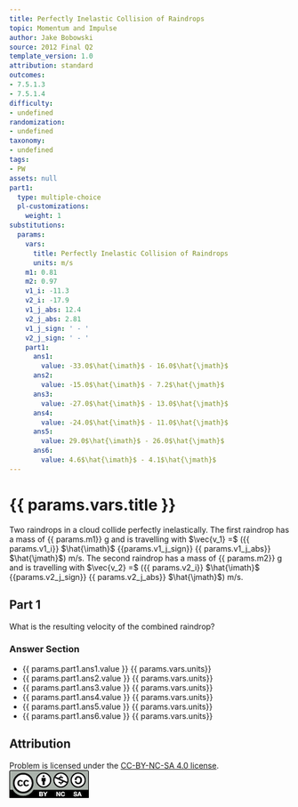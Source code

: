 ```yaml
---
title: Perfectly Inelastic Collision of Raindrops
topic: Momentum and Impulse
author: Jake Bobowski
source: 2012 Final Q2
template_version: 1.0
attribution: standard
outcomes:
- 7.5.1.3
- 7.5.1.4
difficulty:
- undefined
randomization:
- undefined
taxonomy:
- undefined
tags:
- PW
assets: null
part1:
  type: multiple-choice
  pl-customizations:
    weight: 1
substitutions:
  params:
    vars:
      title: Perfectly Inelastic Collision of Raindrops
      units: m/s
    m1: 0.81
    m2: 0.97
    v1_i: -11.3
    v2_i: -17.9
    v1_j_abs: 12.4
    v2_j_abs: 2.81
    v1_j_sign: ' - '
    v2_j_sign: ' - '
    part1:
      ans1:
        value: -33.0$\hat{\imath}$ - 16.0$\hat{\jmath}$
      ans2:
        value: -15.0$\hat{\imath}$ - 7.2$\hat{\jmath}$
      ans3:
        value: -27.0$\hat{\imath}$ - 13.0$\hat{\jmath}$
      ans4:
        value: -24.0$\hat{\imath}$ - 11.0$\hat{\jmath}$
      ans5:
        value: 29.0$\hat{\imath}$ - 26.0$\hat{\jmath}$
      ans6:
        value: 4.6$\hat{\imath}$ - 4.1$\hat{\jmath}$
---
```

# {{ params.vars.title }}
Two raindrops in a cloud collide perfectly inelastically. The first raindrop has a mass of {{ params.m1}} g and is travelling with $\vec{v_1} =$ ({{ params.v1_i}} $\hat{\imath}$ {{params.v1_j_sign}} {{ params.v1_j_abs}} $\hat{\jmath}$) m/s.
The second raindrop has a mass of {{ params.m2}} g and is travelling with $\vec{v_2} =$ ({{ params.v2_i}} $\hat{\imath}$ {{params.v2_j_sign}} {{ params.v2_j_abs}} $\hat{\jmath}$) m/s.

## Part 1

What is the resulting velocity of the combined raindrop?

### Answer Section

- {{ params.part1.ans1.value }} {{ params.vars.units}}
- {{ params.part1.ans2.value }} {{ params.vars.units}}
- {{ params.part1.ans3.value }} {{ params.vars.units}}
- {{ params.part1.ans4.value }} {{ params.vars.units}}
- {{ params.part1.ans5.value }} {{ params.vars.units}}
- {{ params.part1.ans6.value }} {{ params.vars.units}}

## Attribution

Problem is licensed under the [CC-BY-NC-SA 4.0 license](https://creativecommons.org/licenses/by-nc-sa/4.0/).<br> ![The Creative Commons 4.0 license requiring attribution-BY, non-commercial-NC, and share-alike-SA license.](https://raw.githubusercontent.com/firasm/bits/master/by-nc-sa.png)
